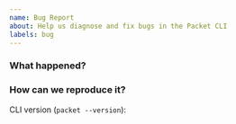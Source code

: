 ```yaml
---
name: Bug Report
about: Help us diagnose and fix bugs in the Packet CLI
labels: bug
---
```

<!--
Thank you for helping to improve the CLI!
Please be sure to search for open issues before raising a new one.
We use issues for bug reports and feature requests.
Please find us at https://slack.packet.com for questions and discussion.
-->

### What happened?

<!--
Please let us know what you expected and how the CLI diverged from that.
-->

### How can we reproduce it?

<!--
Help us to reproduce your bug as succinctly and precisely as possible.
Scripts that triggers the issue are highly appreciated!
Include the version of the CLI that was used.
-->

CLI version (`packet --version`):
